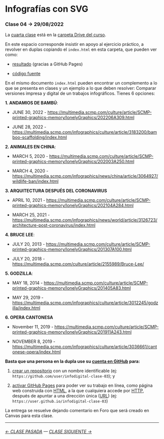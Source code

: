 # Infografías con SVG

### Clase 04 → 29/08/2022

La [cuarta clase](https://docs.google.com/presentation/d/1GqH40Ybrz77qN6W_ztgC2d2Q5Z6buhCjDYTU7fX9Lc4/edit?usp=sharing) está en la [carpeta Drive del curso](https://drive.google.com/drive/folders/1TrKlW5fCH-crkBDy0LYgei0S6wCblQsI?usp=sharing).

En este espacio corresponde insistir en apoyo al ejercicio práctico, a revolver en duplas copiando el `index.html` en esta carpeta, que pueden ver como:

- [resultado](https://profesorfaco.github.io/dno075-2022-2/clase-04/) (gracias a GitHub Pages)

- [código fuente](https://github.com/profesorfaco/dno075-2022-2/blob/main/clase-04/index.html)

En el mismo documento `index.html` pueden encontrar un complemento a lo que se presenta en clases y un ejemplo a lo que deben resolver: Comparar versiones impresa y digital de un trabajos infográficos. Tienes 6 opciones:

**1. ANDAMIOS DE BAMBÚ**: 

- JUNE 30, 2022 - https://multimedia.scmp.com/culture/article/SCMP-printed-graphics-memory/lonelyGraphics/202206A309.html

- JUNE 28, 2022 - https://multimedia.scmp.com/infographics/culture/article/3183200/bamboo-scaffolding/index.html

**2. ANIMALES EN CHINA**:

- MARCH 5, 2020 - https://multimedia.scmp.com/culture/article/SCMP-printed-graphics-memory/lonelyGraphics/202003A250.html

- MARCH 4, 2020 - https://multimedia.scmp.com/infographics/news/china/article/3064927/wildlife-ban/index.html

**3. ARQUITECTURA DESPUÉS DEL CORONAVIRUS**

- APRIL 10, 2021 - https://multimedia.scmp.com/culture/article/SCMP-printed-graphics-memory/lonelyGraphics/202104A284.html

- MARCH 25, 2021 - https://multimedia.scmp.com/infographics/news/world/article/3126723/architecture-post-coronavirus/index.html

**4. BRUCE LEE**: 

- JULY 20, 2013 - https://multimedia.scmp.com/culture/article/SCMP-printed-graphics-memory/lonelyGraphics/201307A100.html

- JULY 20, 2018 - https://multimedia.scmp.com/culture/article/2155989/Bruce-Lee/

**5. GODZILLA**:

- MAY 18, 2014 - https://multimedia.scmp.com/culture/article/SCMP-printed-graphics-memory/lonelyGraphics/201405A83.html

- MAY 29, 2019 - https://multimedia.scmp.com/infographics/culture/article/3012245/godzilla/index.html

**6. OPERA CANTONESA**

- November 11, 2019 - https://multimedia.scmp.com/culture/article/SCMP-printed-graphics-memory/lonelyGraphics/201911A243.html

- NOVEMBER 8, 2019 - https://multimedia.scmp.com/infographics/culture/article/3036661/cantonese-opera/index.html

**Basta que una persona en la dupla use su [cuenta en GitHub](https://github.com/) para:**

1. [crear un repositorio](https://docs.github.com/es/get-started/quickstart/create-a-repo) con un nombre identificable (ej: `https://github.com/user/infodigital-clase-03`); y

2. [activar GitHub Pages](https://docs.github.com/es/pages/getting-started-with-github-pages/configuring-a-publishing-source-for-your-github-pages-site) para poder ver su trabajo en línea, como página web construida con [HTML](https://developer.mozilla.org/es/docs/Learn/HTML/Introduction_to_HTML/Getting_started), a la que cualquiera accede por [HTTP](https://es.wikipedia.org/wiki/Protocolo_de_transferencia_de_hipertexto), después de apuntar a una dirección única ([URL](https://es.wikipedia.org/wiki/Localizador_de_recursos_uniforme)) (ej: `https://user.github.io/infodigital-clase-03`)

La entrega se resuelve dejando comentario en Foro que será creado en Canvas para esta clase.

- - - - - - - 

###### [← CLASE PASADA](https://github.com/profesorfaco/dno075-2022-2/tree/main/clase-03) — [CLASE SIGUIENTE →](https://github.com/profesorfaco/dno075-2022-2/tree/main/clase-05) 
